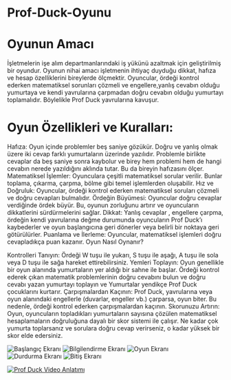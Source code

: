 # Prof-Duck-Oyunu
# Oyunun Amacı 
İşletmelerin işe alım departmanlarındaki iş yükünü azaltmak için geliştirilmiş bir oyundur. Oyunun nihai amacı işletmenin ihtiyaç duyduğu dikkat, hafıza ve hesap özelliklerini bireylerde ölçmektir. Oyuncular, ördeği kontrol ederken matematiksel sorunları çözmeli  ve engellere,yanlış cevabın olduğu yumurtaya ve kendi yavrularına çarpmadan doğru cevabın olduğu yumurtayı toplamalıdır. Böylelikle Prof Duck yavrularına kavuşur.
# Oyun Özellikleri ve Kuralları:


 Hafıza:
     Oyun içinde problemler beş saniye gözükür. Doğru ve yanlış olmak üzere iki cevap farklı yumurtaların üzerinde yazılıdır. Problemle birlikte cevaplar da beş saniye sonra kaybolur ve birey hem problemi  hem de hangi cevabın nerede yazıldığını aklında tutar. Bu da bireyin hafızasını ölçer.  
Matematiksel İşlemler:
    Oyunculara çeşitli matematiksel sorular verilir. Bunlar toplama, çıkarma, çarpma, bölme gibi temel işlemlerden oluşabilir.
 Hız ve Doğruluk:
     Oyuncular, ördeği kontrol ederken matematiksel soruları çözmeli ve doğru cevapları bulmalıdır. 
 	Ördeğin Büyümesi: Oyuncular doğru cevaplar verdiğinde ördek büyür. Bu, oyunun zorluğunu artırır ve oyuncuların dikkatlerini sürdürmelerini sağlar.
 Dikkat:
     Yanlış cevaplar , engellere çarpma, ördeğin kendi yavrularına değme durumunda oyuncuların Prof Duck’ı kaybederler ve oyun başlangıcına geri dönerler veya belirli bir noktaya geri götürülürler.
 	Puanlama ve İlerleme: Oyuncular, matematiksel işlemleri doğru cevapladıkça puan kazanır.
 Oyun Nasıl Oynanır?


 Kontrolleri Tanıyın:
     Ördeği W tuşu ile yukarı, S tuşu ile aşağı, A tuşu ile sola veya D tuşu ile sağa hareket ettirebilirsiniz.
Yemleri Toplayın:
    Oyun genellikle bir oyun alanında yumurtaların yer aldığı bir sahne ile başlar. Ördeği kontrol ederek çıkan matematik problemlerinin doğru cevabını bulun ve  doğru cevabı yazan yumurtayı toplayın ve Yumurtalar yendikçe Prof Duck çocuklarını kurtarır.
 Çarpışmalardan Kaçının: 
    Prof Duck, yavrularına veya oyun alanındaki engellerle (duvarlar, engeller vb.) çarparsa, oyun biter. Bu nedenle, ördeği kontrol ederken çarpışmalardan kaçının.
 	Skorunuzu Artırın: Oyun, oyuncuların topladıkları yumurtaların sayısına çözülen matematiksel hesaplamaların doğruluğuna   dayalı bir skor sistemi ile çalışır. Ne kadar çok yumurta toplarsanız ve sorulara doğru cevap verirseniz, o kadar yüksek bir skor elde edersiniz.


![Başlangıç Ekranı](image/one.png)
![Bilgilendirme Ekranı](image/two.png)
![Oyun Ekranı](image/three.png)
![Durdurma Ekranı](image/five.png)
![Bitiş Ekranı](image/four.png)

[![Prof Duck Video Anlatımı]()](https://youtu.be/eumEY0xP7QQ)
